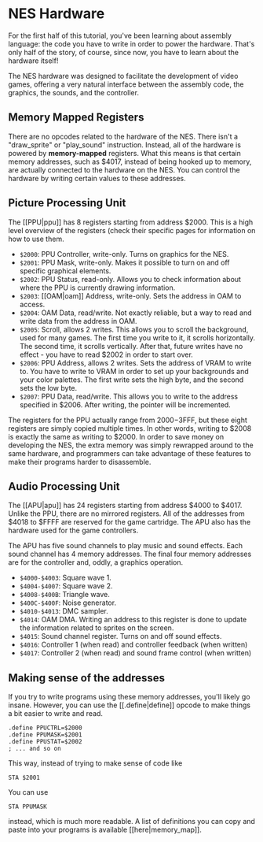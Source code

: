 NES Hardware
============
For the first half of this tutorial, you've been learning about assembly
language: the code you have to write in order to power the hardware. That's
only half of the story, of course, since now, you have to learn about the
hardware itself!

The NES hardware was designed to facilitate the development of video games,
offering a very natural interface between the assembly code, the graphics, the
sounds, and the controller.


Memory Mapped Registers
-----------------------
There are no opcodes related to the hardware of the NES. There isn't a
"draw_sprite" or "play_sound" instruction. Instead, all of the hardware is
powered by **memory-mapped** registers. What this means is that certain memory
addresses, such as $4017, instead of being hooked up to memory, are actually
connected to the hardware on the NES. You can control the hardware by writing
certain values to these addresses.


Picture Processing Unit
-----------------------
The [[PPU|ppu]] has 8 registers starting from address $2000. This is a high level
overview of the registers (check their specific pages for information on how
to use them.

 * ```$2000```: PPU Controller, write-only. Turns on graphics for the NES.
 * ```$2001```: PPU Mask, write-only. Makes it possible to turn on and off
   specific graphical elements.
 * ```$2002```: PPU Status, read-only. Allows you to check information about
   where the PPU is currently drawing information.
 * ```$2003```: [[OAM|oam]] Address, write-only. Sets the address in OAM to
   access.
 * ```$2004```: OAM Data, read/write. Not exactly reliable, but a way to read
   and write data from the address in OAM.
 * ```$2005```: Scroll, allows 2 writes. This allows you to scroll the background,
   used for many games. The first time you write to it, it scrolls horizontally.
   The second time, it scrolls vertically. After that, future writes have no
   effect - you have to read $2002 in order to start over.
 * ```$2006```: PPU Address, allows 2 writes. Sets the address of VRAM to write
   to. You have to write to VRAM in order to set up your backgrounds and your
   color palettes. The first write sets the high byte, and the second sets the
   low byte.
 * ```$2007```: PPU Data, read/write. This allows you to write to the address
   specified in $2006. After writing, the pointer will be incremented.

The registers for the PPU actually range from $2000-$3FFF, but these eight
registers are simply copied multiple times. In other words, writing to $2008 is
exactly the same as writing to $2000. In order to save money on developing the
NES, the extra memory was simply rewrapped around to the same hardware, and
programmers can take advantage of these features to make their programs harder
to disassemble.


Audio Processing Unit
---------------------
The [[APU|apu]] has 24 registers starting from address $4000 to $4017. Unlike
the PPU, there are no mirrored registers. All of the addresses from $4018 to
$FFFF are reserved for the game cartridge. The APU also has the hardware used
for the game controllers.

The APU has five sound channels to play music and sound effects. Each sound
channel has 4 memory addresses. The final four memory addresses are for
the controller and, oddly, a graphics operation.

 * ```$4000-$4003```: Square wave 1.
 * ```$4004-$4007```: Square wave 2.
 * ```$4008-$400B```: Triangle wave.
 * ```$400C-$400F```: Noise generator.
 * ```$4010-$4013```: DMC sampler.
 * ```$4014```: OAM DMA. Writing an address to this register is done to update
   the information related to sprites on the screen.
 * ```$4015```: Sound channel register. Turns on and off sound effects.
 * ```$4016```: Controller 1 (when read) and controller feedback (when written)
 * ```$4017```: Controller 2 (when read) and sound frame control (when written)


Making sense of the addresses
-----------------------------
If you try to write programs using these memory addresses, you'll likely go
insane. However, you can use the [[.define|define]] opcode to make things a bit
easier to write and read.

    .define PPUCTRL=$2000
    .define PPUMASK=$2001
    .define PPUSTAT=$2002
    ; ... and so on

This way, instead of trying to make sense of code like

    STA $2001
    
You can use

    STA PPUMASK
    
instead, which is much more readable. A list of definitions you can copy and
paste into your programs is available [[here|memory_map]].

